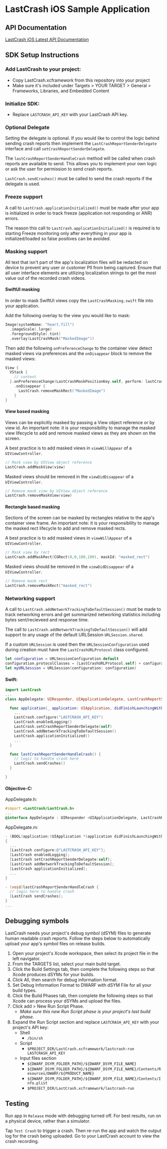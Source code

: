 # LastCrash iOS Sample Application

## API Documentation

[LastCrash iOS Latest API Documentation](https://docs.lastcrash.io/ios/api/latest/documentation/lastcrash/lastcrash)

## SDK Setup Instructions

### Add LastCrash to your project:

- Copy LastCrash.xcframework from this repository into your project
- Make sure it's included under Targets > YOUR TARGET > General > Frameworks, Libraries, and Embedded Content

### Initialize SDK:

- Replace `LASTCRASH_API_KEY` with your LastCrash API key.

### Optional Delegate

Setting the delegate is optional.  If you would like to control the logic behind sending crash reports then implement the `LastCrashReportSenderDelegate` interface and call `setCrashReportSenderDelegate`.

The `lastCrashReportSenderHandleCrash` method will be called when crash reports are available to send.  This allows you to implement your own logic or ask the user for permission to send crash reports.

`LastCrash.sendCrashes()` must be called to send the crash reports if the delegate is used.

### Freeze support

A call to `LastCrash.applicationInitialized()` must be made after your app is initialized in order to track freeze (application not responding or ANR) errors.  

The reason this call to `LastCrash.applicationInitialized()` is required is to starting Freeze monitoring only after everything in your app is initialized/loaded so false positives can be avoided.

### Masking support

All text that isn't part of the app's localization files will be redacted on device to prevent any user or customer PII from being captured.  Ensure that all user interface elements are utilizing localization strings to get the most value out of the recorded crash videos.

#### SwiftUI masking

In order to mask SwiftUI views copy the `LastCrashMasking.swift` file into your application.

Add the following overlay to the view you would like to mask:

```swift
Image(systemName: "heart.fill")
  .imageScale(.large)
  .foregroundStyle(.tint)
  .overlay(LastCrashMask("MaskedImage"))
```

Then add the following `onPreferenceChange` to the container view detect masked views via preferences and the `onDisappear` block to remove the masked views:

```swift
View {
  VStack {
    // content
  }.onPreferenceChange(LastCrashMaskPositionKey.self, perform: lastCrashOnPreferenceChange)
    .onDisappear {
      LastCrash.removeMaskRect("MaskedImage")
    }
}
```

#### View based masking

Views can be explicitly masked by passing a View object reference or by view id.  An important note: it is your responsibility to manage the masked view lifecycle to add and remove masked views as they are shown on the screen.

A best practice is to add masked views in `viewWillAppear` of a `UIViewController`.

```swift
// Mask view by UIView object reference
LastCrash.addMaskView(view)
```

Masked views should be removed in the `viewDidDisappear` of a `UIViewController`.

```swift
// Remove mask view by UIView object reference
LastCrash.removeMaskView(view)
```

#### Rectangle based masking

Sections of the screen can be masked by rectangles relative to the app's container view frame.  An important note: it is your responsibility to manage the masked rect  lifecycle to add and remove masked rects.

A best practice is to add masked views in `viewWillAppear` of a `UIViewController`.

```swift
// Mask view by rect
LastCrash.addMaskRect(CGRect(0,0,100,100), maskId: "masked_rect")
```

Masked views should be removed in the `viewDidDisappear` of a `UIViewController`.

```swift
// Remove mask rect
LastCrash.removeMaskRect("masked_rect")
```

### Networking support

A call to `LastCrash.addNetworkTrackingToDefaultSession()` must be made to track networking errors and get summarized networking statistics including bytes sent/recieveed and response time.

The call to `LastCrash.addNetworkTrackingToDefaultSession()` will add support to any usage of the default URLSession `URLSession.shared`.

If a custom `URLSession` is used then the `URLSessionConfiguration` used during creation must have the `LastCrashURLProtocol` class configured.

```swift
let configuration = URLSessionConfiguration.default
configuration.protocolClasses = [LastCrashURLProtocol.self] + configuration.protocolClasses!
let myURLSession = URLSession(configuration: configuration)
```

#### **Swift:**

```swift
import LastCrash
...
class AppDelegate: UIResponder, UIApplicationDelegate, LastCrashReportSenderDelegate {

  func application(_ application: UIApplication, didFinishLaunchingWithOptions launchOptions: [UIApplication.LaunchOptionsKey: Any]?) -> Bool {
    ...
    LastCrash.configure("LASTCRASH_API_KEY")
    LastCrash.enabledLogging()
    LastCrash.setCrashReportSenderDelegate(self)
    LastCrash.addNetworkTrackingToDefaultSession()
    LastCrash.applicationInitialized()
    ...
  }

  func lastCrashReportSenderHandleCrash() {
    // logic to handle crash here
    LastCrash.sendCrashes()
  }

}
```

#### **Objective-C:**

AppDelegate.h:

```objectivec
#import <LastCrash/LastCrash.h>
...
@interface AppDelegate : UIResponder <UIApplicationDelegate, LastCrashReportSenderDelegate>
```

AppDelegate.m:

```objectivec
- (BOOL)application:(UIApplication *)application didFinishLaunchingWithOptions:(NSDictionary *)launchOptions
{
  ...
  [LastCrash configure:@"LASTCRASH_API_KEY"];
  [LastCrash enabledLogging];
  [LastCrash setCrashReportSenderDelegate:self];
  [LastCrash addNetworkTrackingToDefaultSession];
  [LastCrash applicationInitialized];
  ...
}

- (void)lastCrashReportSenderHandleCrash {
  // logic here to handle crash
  [LastCrash sendCrashes];
}
...
```

## Debugging symbols

LastCrash needs your project's debug symbol (dSYM) files to generate human readable crash reports.  Follow the steps below to automatically upload your app's symbol files on release builds.

1. Open your project's Xcode workspace, then select its project file in the left navigator.
2. From the TARGETS list, select your main build target.
3. Click the Build Settings tab, then complete the following steps so that Xcode produces dSYMs for your builds.
4. Click All, then search for debug information format.
5. Set Debug Information Format to DWARF with dSYM File for all your build types.
6. Click the Build Phases tab, then complete the following steps so that Xcode can process your dSYMs and upload the files.
7. Click add > New Run Script Phase.
    * _Make sure this new Run Script phase is your project's last build phase._
8. Expand the Run Script section and replace `LASTCRASH_API_KEY` with your project's API key:
    * Shell
        * `/bin/sh`
    * Script
        * `$PROJECT_DIR/LastCrash.xcframework/lastcrash-run LASTCRASH_API_KEY`
    * Input files section
        * `${DWARF_DSYM_FOLDER_PATH}/${DWARF_DSYM_FILE_NAME}`
        * `${DWARF_DSYM_FOLDER_PATH}/${DWARF_DSYM_FILE_NAME}/Contents/Resources/DWARF/${PRODUCT_NAME}`
        * `${DWARF_DSYM_FOLDER_PATH}/${DWARF_DSYM_FILE_NAME}/Contents/Info.plist`
        * `$PROJECT_DIR/LastCrash.xcframework/lastcrash-run`

## Testing

Run app in `Release` mode with debugging turned off. For best results, run on a physical device, rather than a simulator.

Tap `Test Crash` to trigger a crash.  Then re-run the app and watch the output log for the crash being uploaded.  Go to your LastCrash account to view the crash recording.